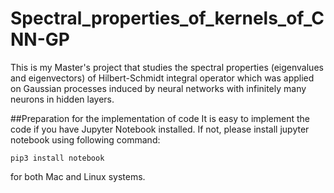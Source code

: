 # Spectral_properties_of_kernels_of_CNN-GP
This is my Master's project that studies the spectral properties (eigenvalues and eigenvectors) of Hilbert-Schmidt integral operator 
which was applied on Gaussian processes induced by neural networks with infinitely many neurons in hidden layers.

##Preparation for the implementation of code
It is easy to implement the code if you have Jupyter Notebook installed. If not, please install jupyter notebook using following command:
```
pip3 install notebook
```
for both Mac and Linux systems.
